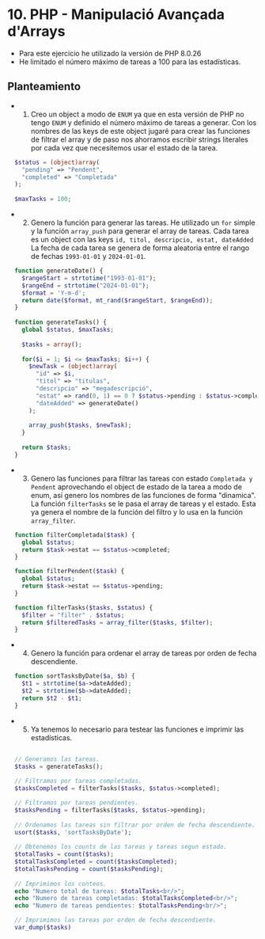 # 10. PHP - Manipulació Avançada d'Arrays
- Para este ejercicio he utilizado la versión de PHP 8.0.26
- He limitado el número máximo de tareas a 100 para las estadísticas.

## Planteamiento

- 1. Creo un object a modo de `ENUM` ya que en esta versión de PHP no tengo `ENUM` y definido el número máximo de tareas a generar. Con los nombres de las keys de este object jugaré para crear las funciones de filtrar el array y de paso nos ahorramos escribir strings literales por cada vez que necesitemos usar el estado de la tarea.

```php
  $status = (object)array(
    "pending" => "Pendent",
    "completed" => "Completada"
  );
  
  $maxTasks = 100;
```

- 2. Genero la función para generar las tareas.
  He utilizado un `for` simple y la función `array_push` para generar el array de tareas.
  Cada tarea es un object con las keys `id, titol, descripcio, estat, dateAdded`
  La fecha de cada tarea se genera de forma aleatoria entre el rango de fechas `1993-01-01` y `2024-01-01`.

```php
  function generateDate() {
    $rangeStart = strtotime("1993-01-01");
    $rangeEnd = strtotime("2024-01-01");
    $format = 'Y-m-d';
    return date($format, mt_rand($rangeStart, $rangeEnd));
  }
  
  function generateTasks() {
    global $status, $maxTasks;
    
    $tasks = array();
    
    for($i = 1; $i <= $maxTasks; $i++) {  
      $newTask = (object)array(
        "id" => $i,
        "titol" => "titulas", 
        "descripcio" => "megadescripció", 
        "estat" => rand(0, 1) == 0 ? $status->pending : $status->completed,
        "dateAdded" => generateDate()
      );
      
      array_push($tasks, $newTask);
    }
    
    return $tasks;
  }
```

- 3. Genero las funciones para filtrar las tareas con estado `Completada y Pendent` aprovechando el object de estado de la tarea a modo de enum, así genero los nombres de las funciones de forma "dinamica".
  La función `filterTasks` se le pasa el array de tareas y el estado. 
  Esta ya genera el nombre de la función del filtro y lo usa en la función `array_filter`.
```php
  function filterCompletada($task) {
    global $status;
    return $task->estat == $status->completed;
  }

  function filterPendent($task) {
    global $status;
    return $task->estat == $status->pending;
  }

  function filterTasks($tasks, $status) {
    $filter = "filter" . $status;
    return $filteredTasks = array_filter($tasks, $filter);
  }
```

- 4. Genero la función para ordenar el array de tareas por orden de fecha descendiente.
```php
  function sortTasksByDate($a, $b) {
    $t1 = strtotime($a->dateAdded);
    $t2 = strtotime($b->dateAdded);
    return $t2 - $t1;
  }
```

- 5. Ya tenemos lo necesario para testear las funciones e imprimir las estadísticas.
```php

  // Generamos las tareas.
  $tasks = generateTasks();
  
  // Filtramos por tareas completadas.
  $tasksCompleted = filterTasks($tasks, $status->completed);

  // Filtramos por tareas pendientes.
  $tasksPending = filterTasks($tasks, $status->pending);
  
  // Ordenamos las tareas sin filtrar por orden de fecha descendiente.
  usort($tasks, 'sortTasksByDate');
  
  // Obtenemos los counts de las tareas y tareas segun estado.
  $totalTasks = count($tasks);
  $totalTasksCompleted = count($tasksCompleted);
  $totalTasksPending = count($tasksPending);
  
  // Imprimimos los conteos.
  echo "Numero total de tareas: $totalTasks<br/>";
  echo "Numero de tareas completadas: $totalTasksCompleted<br/>";
  echo "Numero de tareas pendientes: $totalTasksPending<br/>";

  // Imprimimos las tareas por orden de fecha descendiente.
  var_dump($tasks)

```






